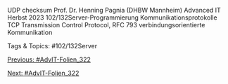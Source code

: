 UDP checksum
Prof. Dr. Henning Pagnia (DHBW Mannheim) Advanced IT Herbst 2023 102/132Server-Programmierung Kommunikationsprotokolle
TCP
Transmission Control Protocol, RFC 793
verbindungsorientierte Kommunikation

   Tags & Topics:
   #102/132Server

[Previous: #AdvIT-Folien_322](AdvIT-Folien_322.md)

[Next: #AdvIT-Folien_322](AdvIT-Folien_322.md)